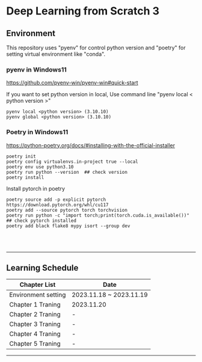 # Deep Learning from Scratch 3

## Environment

This repository uses "pyenv" for control python version and "poetry" for setting virtual environment like "conda".

### pyenv in Windows11

https://github.com/pyenv-win/pyenv-win#quick-start

If you want to set python version in local, Use command line "pyenv local < python version >"

```pwsh
pyenv local <python version> (3.10.10)
pyenv global <python version> (3.10.10)
``````
    

### Poetry in Windows11

https://python-poetry.org/docs/#installing-with-the-official-installer

```pwsh
poetry init
poetry config virtualenvs.in-project true --local
poetry env use python3.10
poetry run python --version  ## check version
poetry install
```
    
Install pytorch in poetry

```pwsh
poetry source add -p explicit pytorch https://download.pytorch.org/whl/cu117
poetry add --source pytorch torch torchvision
poetry run python -c "import torch;print(torch.cuda.is_available())"  ## check pytorch installed
poetry add black flake8 mypy isort --group dev
```




<br><br>
<hr>

## Learning Schedule


|Chapter List|Date|
|----|---------|
|Environment setting|2023.11.18 ~ 2023.11.19|
|Chapter 1 Traning|2023.11.20|
|Chapter 2 Traning|-|
|Chapter 3 Traning|-|
|Chapter 4 Traning|-|
|Chapter 5 Traning|-|

<hr>

